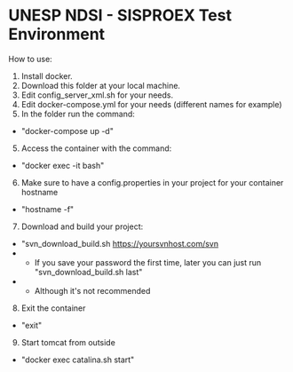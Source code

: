 # UNESP NDSI - SISPROEX Test Environment

How to use:
1) Install docker.
2) Download this folder at your local machine.
3) Edit config_server_xml.sh for your needs.
4) Edit docker-compose.yml for your needs (different names for example)
4) In the folder run the command:
- "docker-compose up -d"
5) Access the container with the command:
- "docker exec -it <container-name> bash"
6) Make sure to have a config.properties in your project for your container hostname
- "hostname -f"
7) Download and build your project:
- "svn_download_build.sh https://yoursvnhost.com/svn
- - If you save your password the first time, later you can just run "svn_download_build.sh last"
- - Although it's not recommended
8) Exit the container
- "exit"
9) Start tomcat from outside
- "docker exec <container-name> catalina.sh start"
